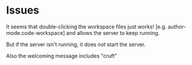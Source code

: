 # Issues

It seems that double-clicking the workspace files just works! [e.g. author-mode.code-workspace] and allows the server to keep running.

But if the server isn't running, it does not start the server.  

Also the welcoming message includes "cruft"
